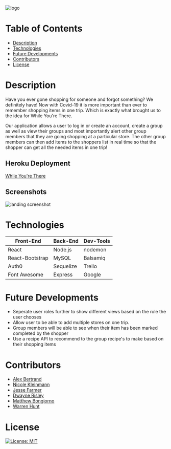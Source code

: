 ![logo](https://user-images.githubusercontent.com/65721950/101120585-fde91700-35bb-11eb-8690-0be4ae1746f8.png)
#  Table of Contents
 * [Description](#description)
 * [Technologies](#technologies)
 * [Future Developments](#future-developments)
 * [Contributors](#contributors)
 * [License](#license)


# Description
 Have you ever gone shopping for someone and forgot something?  We definitely have!  Now with Covid-19 it is more important than ever to remember shopping items in one trip.  Which is exactly what brought us to the idea for While You're There.

 Our application allows a user to log in or create an account, create a group as well as view their groups and most importantly alert other group members that they are going shopping at a particular store.  The other group members can then add items to the shoppers list in real time so that the shopper can get all the needed items in one trip!

## Heroku Deployment
[While You're There](https://while-youre-there.herokuapp.com/)

## Screenshots
![landing screenshot](https://user-images.githubusercontent.com/65721950/101302783-91178c00-380a-11eb-9432-186a4b7e86c6.png)

# Technologies

|  Front-End     |  Back-End     |  Dev-Tools     |
| -------------  | ------------- | -------------  |
| React          | Node.js       | nodemon        |
| React-Bootstrap| MySQL         | Balsamiq       |
| Auth0          | Sequelize     | Trello         |
| Font Awesome   | Express       | Google         |
          




# Future Developments
* Seperate user roles further to show different views based on the role the user chooses 
* Allow user to be able to add multiple stores on one trip.
* Group members will be able to see when their item has been marked completed by the shopper
* Use a recipe API to recommend to the group recipe's to make based on their shopping items

# Contributors
* [Alex Bertrand](https://github.com/ambertrand)
* [Nicole Kleinmann](https://github.com/nkleinmann)
* [Jesse Farmer](https://github.com/farmerj95)
* [Dwayne Risley](https://github.com/RisleyDwayne)
* [Matthew Bongiorno](https://github.com/MattBongiorno)
* [Warren Hunt](https://github.com/wmhunt1)

# License
[![License: MIT](https://img.shields.io/badge/License-MIT-yellow.svg)](https://opensource.org/licenses/MIT)
